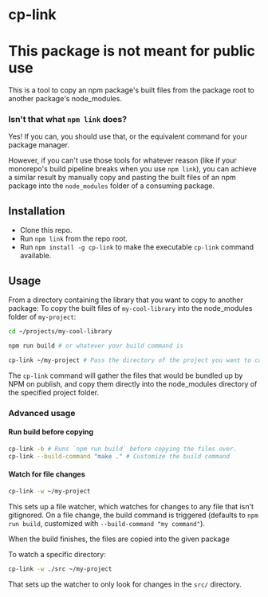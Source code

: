 # cp-link

# This package is not meant for public use

This is a tool to copy an npm package's built files from the package root
to another package's node_modules.

### Isn't that what `npm link` does?
Yes! If you can, you should use that, or the equivalent command for your package manager.

However, if you can't use those tools for whatever reason
(like if your monorepo's build pipeline breaks when you use `npm link`),
you can achieve a similar result by manually copy and pasting the built files of an npm package
into the `node_modules` folder of a consuming package.

## Installation
- Clone this repo.
- Run `npm link` from the repo root.
- Run `npm install -g cp-link` to make the executable `cp-link` command available.

## Usage
From a directory containing the library that you want to copy to another package:
To copy the built files of `my-cool-library` into the node_modules folder of `my-project`:
```bash
cd ~/projects/my-cool-library

npm run build # or whatever your build command is

cp-link ~/my-project # Pass the directory of the project you want to copy the library to
```

The `cp-link` command will gather the files that would be bundled up by NPM on publish,
and copy them directly into the node_modules directory of the specified project folder.

### Advanced usage
#### Run build before copying
```bash
cp-link -b # Runs `npm run build` before copying the files over.
cp-link --build-command "make ." # Customize the build command
```

#### Watch for file changes
```bash
cp-link -w ~/my-project
```
This sets up a file watcher, which watches for changes to any file that isn't gitignored.
On a file change, the build command is triggered
(defaults to `npm run build`, customized with `--build-command "my command"`).

When the build finishes, the files are copied into the given package

To watch a specific directory:
```bash
cp-link -w ./src ~/my-project
```

That sets up the watcher to only look for changes in the `src/` directory.
